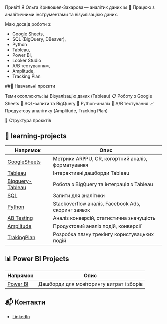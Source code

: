 Привіт! Я Ольга Кривошея-Захарова — аналітик даних 📊
🧠 Працюю з аналітичними інструментами та візуалізацією даних.

Маю досвід роботи з:
  - Google Sheets,
  - SQL (BigQuery, DBeaver),
  - Python
  - Tableau,
  - Power BI,
  - Looker Studio
  - A/B тестуванням,
  - Amplitude,
  - Tracking Plan

##🔬 Навчальні проєкти

Теми охоплюють:
  📊 Візуалізацію даних (Tableau)
  📋 Роботу з Google Sheets
  🧮 SQL-запити та BigQuery
  🐍 Python-аналіз
  🔬 A/B тестування
  📈 Продуктову аналітику (Amplitude, Tracking Plan)

📁 Структура проєктів

## 🧩 learning-projects

| Напрямок                                                 | Опис                                               |
| -------------------------------------------------------- | -------------------------------------------------- |
| [GoogleSheets](./learning-projects/GoogleSheets)         | Метрики ARPPU, CR, когортний аналіз, форматування  |
| [Tableau](./learning-projects/Tableau)                   | Інтерактивні дашборди Tableau                      ||
| [Bigquery-Tableau](./learning-projects/Bigquery-Tableau) | Робота з BigQuery та інтеграція з Tableau          |
| [SQL](./learning-projects/SQL)                           | Запити для аналітики       |
| [Python](./learning-projects/Python)                     | Stackoverflow аналіз, Facebook Ads, скоринг заявок |
| [AB Testing](./learning-projects/AB%20Testing)           | Аналіз конверсій, статистична значущість           |
| [Amplitude](./learning-projects/Amplitude)               | Продуктовий аналіз подій, конверсії                |
| [TrakingPlan](./learning-projects/TrakingPlan)           | Розробка плану трекінгу користувацьких подій       |


## 📊 Power BI Projects
  
| Напрямок                                                 | Опис                                               |
| -------------------------------------------------------- | -------------------------------------------------- |
| [Power BI](./PowerBI)                                    | Дашборди для моніторингу витрат і зборів           |


## 📬 Контакти

- [LinkedIn](www.linkedin.com/in/olha-kryvosheia-zakharova-32b1bb2a1)



